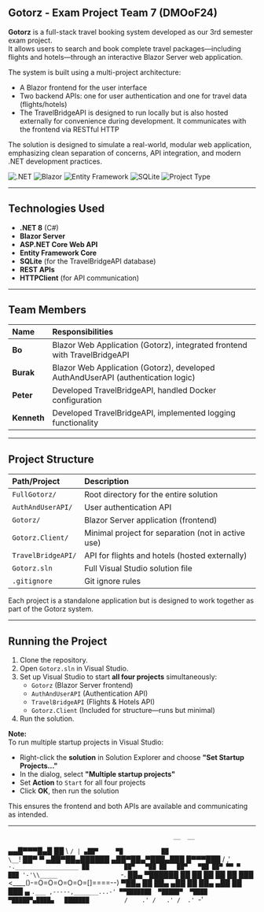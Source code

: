 ## Gotorz - Exam Project Team 7 (DMOoF24)

**Gotorz** is a full-stack travel booking system developed as our 3rd semester exam project.  
It allows users to search and book complete travel packages—including flights and hotels—through an interactive Blazor Server web application.

The system is built using a multi-project architecture:
- A Blazor frontend for the user interface
- Two backend APIs: one for user authentication and one for travel data (flights/hotels)
- The TravelBridgeAPI is designed to run locally but is also hosted externally for convenience during development. It communicates with the frontend via RESTful HTTP

The solution is designed to simulate a real-world, modular web application, emphasizing clean separation of concerns, API integration, and modern .NET development practices.

![.NET](https://img.shields.io/badge/.NET-8.0-blueviolet)
![Blazor](https://img.shields.io/badge/Blazor-Server-green)
![Entity Framework](https://img.shields.io/badge/Entity_Framework-Core-blue)
![SQLite](https://img.shields.io/badge/SQLite-DB-lightgrey)
![Project Type](https://img.shields.io/badge/Project-Exam--Final-orange)

---

## Technologies Used

- **.NET 8** (C#)
- **Blazor Server**
- **ASP.NET Core Web API**
- **Entity Framework Core**
- **SQLite** (for the TravelBridgeAPI database)
- **REST APIs**
- **HTTPClient** (for API communication)

---

## Team Members

| Name        | Responsibilities                                                                 |
|:------------|:----------------------------------------------------------------------------------|
| **Bo**      | Blazor Web Application (Gotorz), integrated frontend with TravelBridgeAPI        |
| **Burak**   | Blazor Web Application (Gotorz), developed AuthAndUserAPI (authentication logic) |
| **Peter**   | Developed TravelBridgeAPI, handled Docker configuration                          |
| **Kenneth** | Developed TravelBridgeAPI, implemented logging functionality                     |

---

## Project Structure

| Path/Project           | Description                                             |
|:------------------------|:--------------------------------------------------------|
| `FullGotorz/`          | Root directory for the entire solution                 |
| `AuthAndUserAPI/`      | User authentication API                                |
| `Gotorz/`              | Blazor Server application (frontend)                   |
| `Gotorz.Client/`       | Minimal project for separation (not in active use)     |
| `TravelBridgeAPI/`     | API for flights and hotels (hosted externally)         |
| `Gotorz.sln`           | Full Visual Studio solution file                       |
| `.gitignore`           | Git ignore rules                                       |

Each project is a standalone application but is designed to work together as part of the Gotorz system.

---

## Running the Project

1. Clone the repository.
2. Open `Gotorz.sln` in Visual Studio.
3. Set up Visual Studio to start **all four projects** simultaneously:
   - `Gotorz` (Blazor Server frontend)
   - `AuthAndUserAPI` (Authentication API)
   - `TravelBridgeAPI` (Flights & Hotels API)
   - `Gotorz.Client` (Included for structure—runs but minimal)
4. Run the solution.

**Note:**  
To run multiple startup projects in Visual Studio:
- Right-click the **solution** in Solution Explorer and choose **"Set Startup Projects..."**  
- In the dialog, select **"Multiple startup projects"**  
- Set **Action** to `Start` for all four projects  
- Click **OK**, then run the solution

This ensures the frontend and both APIs are available and communicating as intended.

---

                                                   __  __
  ▄▄█▀▀▀█▄█           ██                           \ `/ |
▄██▀     ▀█           ██                            \__`!
██▀       ▀  ▄██▀██▄██████  ▄██▀██▄▀███▄███ █▀▀▀███ / ,' `-.__________________
██          ██▀   ▀██ ██   ██▀   ▀██ ██▀ ▀▀ ▀  ███ '-'\\_____                  `-.
██▄    ▀██████     ██ ██   ██     ██ ██       ███     <____()-=O=O=O=O=O=[]====--)
▀██▄     ██ ██▄   ▄██ ██   ██▄   ▄██ ██      ███  ▄     `.___ ,-----,_______...-'
  ▀▀███████  ▀█████▀  ▀████ ▀█████▀▄████▄   ███████          /    .'
                                                            /   .'
                                                           /  .'
                                                           `-'
